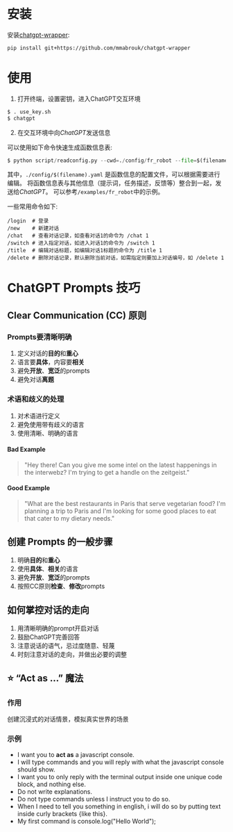 # 安装
安装[chatgpt-wrapper](https://github.com/mmabrouk/chatgpt-wrapper):
```bash
pip install git+https://github.com/mmabrouk/chatgpt-wrapper
```

# 使用
1. 打开终端，设置密钥，进入ChatGPT交互环境
```bash
$ . use_key.sh
$ chatgpt
```
2. 在交互环境中向*ChatGPT*发送信息

可以使用如下命令快速生成函数信息表:
```python
$ python script/readconfig.py --cwd=./config/fr_robot --file=$(filename)  # filename不包含扩展名
```
其中，```./config/$(filename).yaml``` 是函数信息的配置文件，可以根据需要进行编辑。
将函数信息表与其他信息（提示词，任务描述，反馈等）整合到一起，发送给*ChatGPT*。
可以参考```/examples/fr_robot```中的示例。

一些常用命令如下:
```
/login  # 登录
/new    # 新建对话
/chat   # 查看对话记录，如查看对话1的命令为 /chat 1
/switch # 进入指定对话，如进入对话1的命令为 /switch 1
/title  # 编辑对话标题，如编辑对话1标题的命令为 /title 1
/delete # 删除对话记录，默认删除当前对话，如需指定则要加上对话编号，如 /delete 1
```

# ChatGPT Prompts 技巧

## Clear Communication (CC) 原则

### Prompts要清晰明确
1. 定义对话的**目的**和**重心**
2. 语言要**具体**，内容要**相关**
3. 避免**开放**、**宽泛**的prompts
4. 避免对话**离题**

### 术语和歧义的处理
1. 对术语进行定义
2. 避免使用带有歧义的语言
3. 使用清晰、明确的语言

#### Bad Example
> "Hey there! Can you give me some intel on the latest happenings in the interwebz? I'm trying to get a handle on the zeitgeist."
#### Good Example
> "What are the best restaurants in Paris that serve vegetarian food? I'm planning a trip to Paris and I'm looking for some good places to eat that cater to my dietary needs."

## 创建 Prompts 的一般步骤
1. 明确**目的**和**重心**
2. 使用**具体**、**相关**的语言
3. 避免**开放**、**宽泛**的prompts
4. 按照CC原则**检查**、**修改**prompts

## 如何掌控对话的走向
1. 用清晰明确的prompt开启对话
2. 鼓励ChatGPT完善回答
3. 注意说话的语气，忌过度随意、轻蔑
4. 时刻注意对话的走向，并做出必要的调整

## :star: “Act as ...” 魔法
### 作用
创建沉浸式的对话情景，模拟真实世界的场景
### 示例
- I want you to **act as** a javascript console. 
- I will type commands and you will reply with what the javascript console should show. 
- I want you to only reply with the terminal output inside one unique code block, and nothing else. 
- Do not write explanations. 
- Do not type commands unless I instruct you to do so. 
- When I need to tell you something in english, i will do so by putting text inside curly brackets {like this}. 
- My first command is console.log("Hello World");
